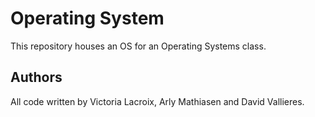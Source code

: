# Operating System

This repository houses an OS for an Operating Systems class.

## Authors

All code written by Victoria Lacroix, Arly Mathiasen and David Vallieres.
